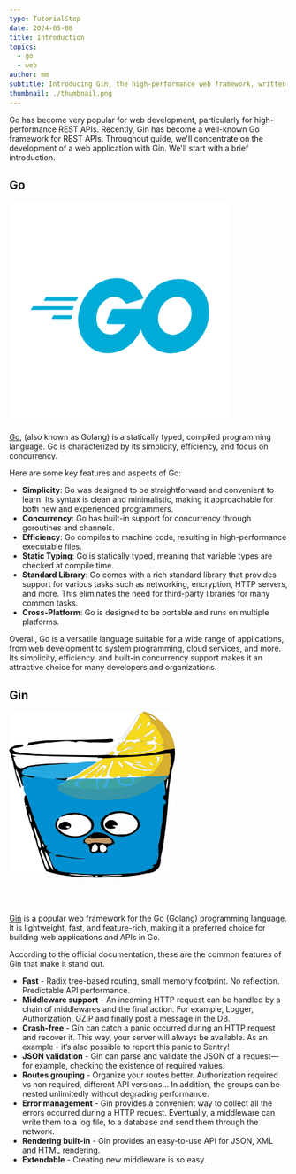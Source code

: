 ```yaml
---
type: TutorialStep
date: 2024-05-08
title: Introduction
topics:
  - go
  - web
author: mm
subtitle: Introducing Gin, the high-performance web framework, written in Go
thumbnail: ./thumbnail.png
---
```


Go has become very popular for web development, particularly for high-performance REST APIs.
Recently, Gin has become a well-known Go framework for REST APIs.
Throughout guide, we'll concentrate on the development of a web application with Gin.
We'll start with a brief introduction.

## Go

<img alt="golang" src="./images/golang.svg" height="400" width="400">

[Go](https://go.dev/), (also known as Golang) is a statically typed, compiled programming language.
Go is characterized by its simplicity, efficiency, and focus on concurrency.

Here are some key features and aspects of Go:

- **Simplicity**: Go was designed to be straightforward and convenient to learn. Its syntax is clean and minimalistic, making it approachable for both new and experienced programmers.
- **Concurrency**: Go has built-in support for concurrency through goroutines and channels.
- **Efficiency**: Go compiles to machine code, resulting in high-performance executable files.
- **Static Typing**: Go is statically typed, meaning that variable types are checked at compile time.
- **Standard Library**: Go comes with a rich standard library that provides support for various tasks such as networking, encryption, HTTP servers, and more. This eliminates the need for third-party libraries for many common tasks.
- **Cross-Platform**: Go is designed to be portable and runs on multiple platforms.

Overall, Go is a versatile language suitable for a wide range of applications,
from web development to system programming, cloud services, and more. Its simplicity, efficiency,
and built-in concurrency support makes it an attractive choice for many developers and organizations.

## Gin

<img alt="gin" src="./images/golang_gin.png" height="300" width="300">

<br><br>

[Gin](https://gin-gonic.com/) is a popular web framework for the Go (Golang) programming language.
It is lightweight, fast, and feature-rich, making it a preferred choice for building web applications and APIs in Go.

According to the official documentation, these are the common features of Gin that make it stand out.

- **Fast** - Radix tree-based routing, small memory footprint. No reflection. Predictable API performance.
- **Middleware support** - An incoming HTTP request can be handled by a chain of middlewares and the final action. For example, Logger, Authorization, GZIP and finally post a message in the DB.
- **Crash-free** - Gin can catch a panic occurred during an HTTP request and recover it. This way, your server will always be available. As an example - it’s also possible to report this panic to Sentry!
- **JSON validation** - Gin can parse and validate the JSON of a request—for example, checking the existence of required values.
- **Routes grouping** - Organize your routes better. Authorization required vs non required, different API versions… In addition, the groups can be nested unlimitedly without degrading performance.
- **Error management** - Gin provides a convenient way to collect all the errors occurred during a HTTP request. Eventually, a middleware can write them to a log file, to a database and send them through the network.
- **Rendering built-in** - Gin provides an easy-to-use API for JSON, XML and HTML rendering.
- **Extendable** - Creating new middleware is so easy.
